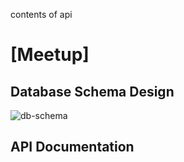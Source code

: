 contents of api

# [Meetup]

## Database Schema Design

![db-schema]

[db-schema]: ./images/example.png

## API Documentation
